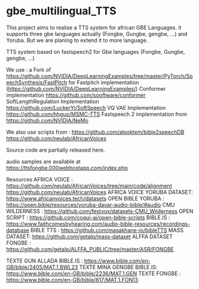 # gbe_multilingual_TTS

This project aims to realise a TTS system for african GBE Languages. it supports three gbe languages actually (Fongbe, Gungbe, gengbe, ...) 
and Yoruba. But we are planing to extend it to more language.

TTS system based on fastspeech2 for Gbe languages (Fongbe, Gungbe, gengbe, ...) 

We use :
a Fork of https://github.com/NVIDIA/DeepLearningExamples/tree/master/PyTorch/SpeechSynthesis/FastPitch for Fastpitch implementation  
(https://github.com/NVIDIA/DeepLearningExamples/)
Conformer implementation https://github.com/sooftware/conformer
SoftLengthRegulation Implementation https://github.com/LuckerYi/SoftSpeech
VQ VAE Implementation https://github.com/hhguo/MSMC-TTS
Fastspeech 2  implementation from  https://github.com/NVIDIA/NeMo


We also use scripts from :
https://github.com/alpoktem/bible2speechDB
https://github.com/neulab/AfricanVoices

Source code are partially released here.

audio samples are available at https://ttsfongbe.000webhostapp.com/index.php

Resources
AFRICA VOICE : https://github.com/neulab/AfricanVoices/tree/main/code/alignment
               https://github.com/neulab/AfricanVoices
AFRICA VOICE YORUBA DATASET: https://www.africanvoices.tech/datasets
OPEN BIBLE YORUBA : https://open.bible/resources/yoruba-davar-audio-bible/#audio
CMU WILDERNESS : https://github.com/festvox/datasets-CMU_Wilderness
OPEN SCRIPT : https://github.com/coqui-ai/open-bible-scripts
BIBLE.IS : https://www.faithcomesbyhearing.com/audio-bible-resources/recordings-database
BIBLE TTS : https://github.com/masakhane-io/bibleTTS
MASS DATASET: https://github.com/getalp/mass-dataset
ALFFA DATASET FONGBE : https://github.com/getalp/ALFFA_PUBLIC/tree/master/ASR/FONGBE


TEXTE GUN ALLADA BIBLE.IS : https://www.bible.com/en-GB/bible/2405/MAT.1.BWL23
TEXTE MINA GENGBE BIBLE.IS: https://www.bible.com/en-GB/bible/2236/MAT.1.GEN
TEXTE FONGBE : https://www.bible.com/en-GB/bible/817/MAT.1.FON13
